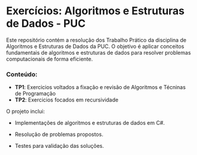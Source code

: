 # Exercícios: Algoritmos e Estruturas de Dados - PUC

Este repositório contém a resolução dos Trabalho Prático da disciplina de Algoritmos e Estruturas de Dados da PUC. O objetivo é aplicar conceitos fundamentais de algoritmos e estruturas de dados para resolver problemas computacionais de forma eficiente.

### Conteúdo:
- **TP1**: Exercicios voltados a fixação e revisão de Algoritmos e Técninas de Programação
- **TP2**: Exercicios focados em recursividade

O projeto inclui:

- Implementações de algoritmos e estruturas de dados em C#.

- Resolução de problemas propostos.

- Testes para validação das soluções.
